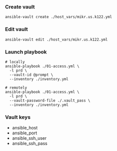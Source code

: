 ### Create vault

```shell
ansible-vault create ./host_vars/mikr.us.k122.yml
```

### Edit vault

```shell
ansible-vault edit ./host_vars/mikr.us.k122.yml
```

### Launch playbook

```shell
# locally
ansible-playbook ./01-access.yml \
  -l prd \
  --vault-id @prompt \
  --inventory ./inventory.yml
```

```shell
# remotely
ansible-playbook ./01-access.yml \
  -l prd \
  --vault-password-file ./.vault_pass \
  --inventory ./inventory.yml
```

### Vault keys

* ansible_host
* ansible_port
* ansible_ssh_user
* ansible_ssh_pass
